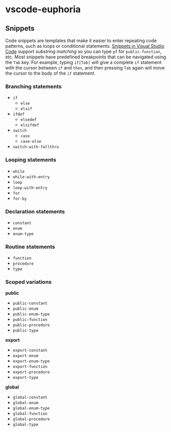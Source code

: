 # vscode-euphoria

## Snippets

Code snippets are templates that make it easier to enter repeating code patterns, such as loops or conditional statements. [Snippets in Visual Studio Code](https://code.visualstudio.com/docs/editor/userdefinedsnippets#_creating-your-own-snippets) support _substring matching_ so you can type `pf` for `public-function`, etc. Most snippets have predefined breakpoints that can be navigated using the `Tab` key. For example, typing `if[Tab]` will give a complete `if` statement with the cursor between `if` and `then`, and then pressing `Tab` again will move the cursor to the body of the `if` statement.

### Branching statements

- `if`
  - `else`
  - `elsif`
- `ifdef`
  - `elsedef`
  - `elsifdef`
- `switch`
  - `case`
  - `case-else`
- `switch-with-fallthru`

### Looping statements

- `while`
- `while-with-entry`
- `loop`
- `loop-with-entry`
- `for`
- `for-by`

### Declaration statements

- `constant`
- `enum`
- `enum-type`

### Routine statements

- `function`
- `procedure`
- `type`

### Scoped variations

**public**

- `public-constant`
- `public-enum`
- `public-enum-type`
- `public-function`
- `public-procedure`
- `public-type`

**export**

- `export-constant`
- `export-enum`
- `export-enum-type`
- `export-function`
- `export-procedure`
- `export-type`

**global**

- `global-constant`
- `global-enum`
- `global-enum-type`
- `global-function`
- `global-procedure`
- `global-type`

